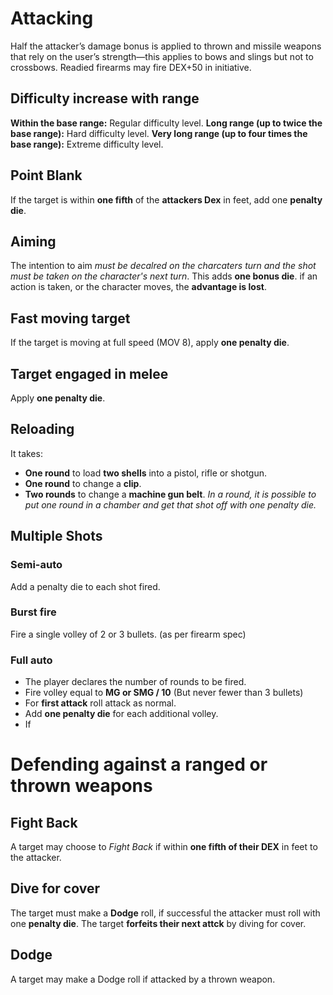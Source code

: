 <!-- TITLE: Ranged or Thrown Weapons -->
<!-- SUBTITLE: Not too close bro -->

# Attacking 
Half the attacker’s damage bonus is applied to thrown and missile weapons that rely on the user’s strength—this applies to bows and slings but not to crossbows.
Readied firearms may fire DEX+50 in initiative.
## Difficulty increase with range
**Within the base range:** Regular difficulty level.
**Long range (up to twice the base range):** Hard difficulty level.
**Very long range (up to four times the base range):** Extreme difficulty level.
## Point Blank
If the target is within **one fifth** of the **attackers Dex** in feet, add one **penalty die**.
## Aiming
The intention to aim *must be decalred on the charcaters turn and the shot must be taken on the character's next turn*. This adds **one bonus die**.
if an action is taken, or the character moves, the **advantage is lost**.
## Fast moving target
If the target is moving at full speed (MOV 8), apply **one penalty die**.
## Target engaged in melee
Apply **one penalty die**.
## Reloading
It takes:
* **One round** to load **two shells** into a pistol, rifle or shotgun.
* **One round** to change a **clip**.
* **Two rounds** to change a **machine gun belt**.
*In a round, it is possible to put one round in a chamber and get that shot off with one penalty die.*
## Multiple Shots
### Semi-auto
Add a penalty die to each shot fired.
### Burst fire
Fire a single volley of 2 or 3 bullets. (as per firearm spec)
### Full auto
* The player declares the number of rounds to be fired.
* Fire volley equal to **MG or SMG / 10** (But never fewer than 3 bullets)
* For **first attack** roll attack as normal.
* Add **one penalty die** for each additional volley.
* If 
# Defending against a ranged or thrown weapons
## Fight Back
A target may choose to *Fight Back* if within **one fifth of their DEX** in feet to the attacker.
## Dive for cover
The target must make a **Dodge** roll, if successful the attacker must roll with one **penalty die**.
The target **forfeits their next attck** by diving for cover.
## Dodge
A target may make a Dodge roll if attacked by a thrown weapon.
